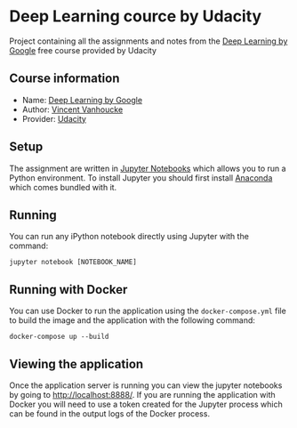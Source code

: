 # Deep Learning cource by Udacity
Project containing all the assignments and notes from the [Deep Learning by Google](https://www.udacity.com/course/deep-learning--ud730) free course provided by Udacity

## Course information
* Name: [Deep Learning by Google](https://www.udacity.com/course/deep-learning--ud730)
* Author: [Vincent Vanhoucke](https://research.google.com/pubs/VincentVanhoucke.html)
* Provider: [Udacity](https://www.udacity.com)

## Setup
The assignment are written in [Jupyter Notebooks](https://jupyter.org/) which allows you to run a Python environment. To install Jupyter you should first install [Anaconda](https://www.anaconda.com/download/) which comes bundled with it.

## Running
You can run any iPython notebook directly using Jupyter with the command:
```
jupyter notebook [NOTEBOOK_NAME]
```

## Running with Docker
You can use Docker to run the application using the `docker-compose.yml` file to build the image and the application with the following command:
```
docker-compose up --build
```

## Viewing the application
Once the application server is running you can view the jupyter notebooks by going to [http://localhost:8888/](http://localhost:8888/).
If you are running the application with Docker you will need to use a token created for the Jupyter process which can be found in the output logs of the Docker process.